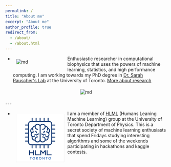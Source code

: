 ```yaml
---
permalink: /
title: "About me"
excerpt: "About me"
author_profile: true
redirect_from: 
  - /about/
  - /about.html
---
```



* <img src="/images/ezgif-3-e1da36ca2200.gif" alt="md" width="150px" align="left" style="padding:10px;"> Enthusiastic researcher in computational biophysics that uses the powers of machine learning, statistics, and high performance computing. I am working towards my PhD degree in [Dr. Sarah Rauscher's Lab](https://www.utm.utoronto.ca/cps/faculty-staff/rauscher-sarah) at the University of Toronto. [More about research](/research/)

<p style="text-align:center;"><img src="/images/ezgif-3-e1da36ca2200.gif" alt="md" width="300px" style="padding:5px;"></p>
---

* <img src="/images/logo1.png" alt="md" width="150px" align="left" style="padding:10px;"> I am a member of [HLML](https://hlml-toronto.github.io) (Humans Leaning Machine Learning) group at the University of Toronto Department of Physics. This is a secret society of machine learning enthusiasts that spend Fridays studying interesting algorithms and some of the  weekends participating in hackathons and kaggle contests. 




